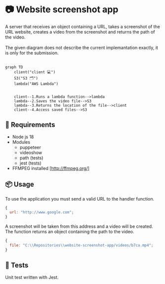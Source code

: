 # 📷 Website screenshot app

A server that receives an object containing a URL, takes a screenshot of the URL website, creates a video from the screenshot and returns the path of the video.
</br>
</br>
The given diagram does not describe the current implemantation exactly, it is only for the submission.
</br>
</br>

```mermaid
graph TD
    client("client 💻")
    S3("S3 🗂")
    lambda("AWS Lambda")


    client--1.Runs a lambda function-->lambda
    lambda--2.Saves the video file-->S3
    lambda--3.Returns the location of the file-->client
    client--4.Access saved files-->S3

```

## 📃 Requirements

- Node js 18
- Modules
  - puppeteer
  - videoshow
  - path (tests)
  - jest (tests)
- FFMPEG installed [http://ffmpeg.org/]

## 📦 Usage

To use the application you must send a valid URL to the handler function.

```js
{
  url: "http://www.google.com";
}
```

A screenshot will be taken from this address and a video will be created.
The function returns an object containing the path to the video.

```js
{
  file: "C:\\Repositories\\website-screenshot-app/videos/b7ca.mp4";
}
```

## 🧪 Tests

Unit test written with Jest.
